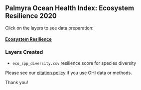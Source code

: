 ## Palmyra Ocean Health Index: Ecosystem Resilience 2020

Click on the layers to see data preparation:  

#### [Ecosystem Resilience](https://raw.githack.com/OHI-4site/pal-prep/gh-pages/prep/resilience/ecological/eco/v2020/eco_species_diversity.html)    

### Layers Created

- `eco_spp_diversity.csv`  resilience score for species diversity              


Please see our [citation policy](http://ohi-science.org/citation-policy/) if you use OHI data or methods.

Thank you!